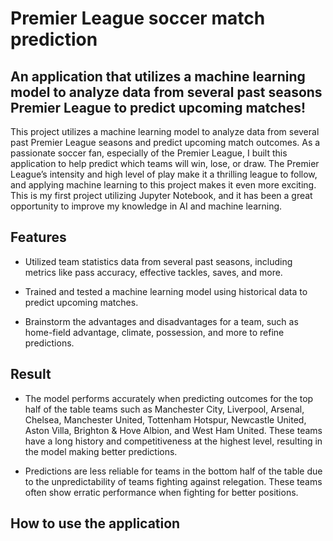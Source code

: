 # Premier League soccer match prediction

## An application that utilizes a machine learning model to analyze data from several past seasons Premier League to predict upcoming matches!

This project utilizes a machine learning model to analyze data from several past Premier League seasons and predict upcoming match outcomes. As a passionate soccer fan, especially of the Premier League, I built this application to help predict which teams will win, lose, or draw. The Premier League’s intensity and high level of play make it a thrilling league to follow, and applying machine learning to this project makes it even more exciting.
This is my first project utilizing Jupyter Notebook, and it has been a great opportunity to improve my knowledge in AI and machine learning.

## Features

* Utilized team statistics data from several past seasons, including metrics like pass accuracy, effective tackles, saves, and more.

* Trained and tested a machine learning model using historical data to predict upcoming matches.

* Brainstorm the advantages and disadvantages for a team, such as home-field advantage, climate, possession, and more to refine predictions.

## Result

* The model performs accurately when predicting outcomes for the top half of the table teams such as Manchester City, Liverpool, Arsenal, Chelsea, Manchester United, Tottenham Hotspur, Newcastle United, Aston Villa, Brighton & Hove Albion, and West Ham United. These teams have a long history and competitiveness at the highest level, resulting in the model making better predictions.

* Predictions are less reliable for teams in the bottom half of the table due to the unpredictability of teams fighting against relegation. These teams often show erratic performance when fighting for better positions.

## How to use the application
